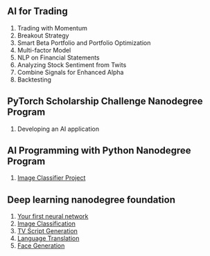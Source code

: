 ## AI for Trading
1. Trading with Momentum
2. Breakout Strategy
3. Smart Beta Portfolio and Portfolio Optimization
4. Multi-factor Model
5. NLP on Financial Statements
6. Analyzing Stock Sentiment from Twits
7. Combine Signals for Enhanced Alpha
8. Backtesting

## PyTorch Scholarship Challenge Nanodegree Program
1. Developing an AI application

## AI Programming with Python Nanodegree Program
1. [Image Classifier Project](https://goo.gl/QiRnqg)


## Deep learning nanodegree foundation
1. [Your first neural network](https://github.com/phuvanat/first-neural-network/blob/master/Your_first_neural_network.ipynb)
2. [Image Classification](https://github.com/phuvanat/image-classification/blob/master/dlnd_image_classification.ipynb)
3. [TV Script Generation](https://goo.gl/kmNRPj)
4. [Language Translation](https://github.com/phuvanat/language-translation/blob/master/dlnd_language_translation.ipynb)
5. [Face Generation](https://github.com/phuvanat/face_generation/blob/master/dlnd_face_generation.ipynb)
